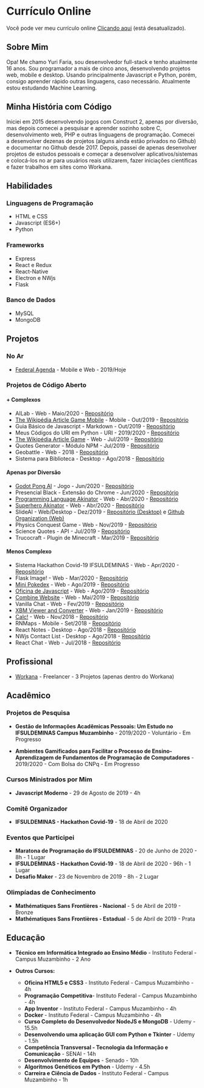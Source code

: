 # Currículo Online
Você pode ver meu currículo online <a href="https://windows87.github.io/">Clicando aqui</a> (está desatualizado).

## Sobre Mim
Opa! Me chamo Yuri Faria, sou desenvolvedor full-stack e tenho atualmente 16 anos. Sou programador a mais de cinco anos, desenvolvendo projetos web, mobile e desktop. Usando principalmente Javascript e Python, porém, consigo aprender rápido outras linguagens, caso necessário. Atualmente estou estudando Machine Learning.

## Minha História com Código
Iniciei em 2015 desenvolvendo jogos com Construct 2, apenas por diversão, mas depois comecei a pesquisar e aprender sozinho sobre C, desenvolvimento web, PHP e outras linguagens de programação. Comecei a desenvolver dezenas de projetos (alguns ainda estão privados no Github) e documentar no Github desde 2017. Depois, passei de apenas desenvolver projetos de estudos pessoais e começar a desenvolver aplicativos/sistemas e colocá-los no ar para usuários reais utilizarem, fazer iniciações científicas e fazer trabalhos em sites como Workana.

## Habilidades
### Linguagens de Programação
- HTML e CSS
- Javascript (ES6+)
- Python

### Frameworks
- Express
- React e Redux
- React-Native
- Electron e NWjs
- Flask

### Banco de Dados
- MySQL
- MongoDB

## Projetos
### No Ar
- <a href="https://play.google.com/store/apps/details?id=com.federalagenda">Federal Agenda</a> - Mobile e Web - 2019/Hoje

### Projetos de Código Aberto
#### + Complexos
- AILab - Web - Maio/2020 - <a href="https://github.com/Windows87/ailab">Repositório</a>
- <a href="https://play.google.com/store/apps/details?id=com.thewikipediaarticlegamemobile">The Wikipédia Article Game Mobile</a> - Mobile - Out/2019 - <a href="https://github.com/Windows87/the-wikipedia-article-game-mobile/">Repositório</a>
- Guia Básico de Javascript - Markdown - Out/2019 - <a href="https://github.com/Windows87/guia-basico-javascript">Repositório</a>
- Meus Códigos do URI em Python - URI - 2019/2020 - <a href="https://github.com/Windows87/uri-python">Repositório</a>
- <a href="https://windows87.github.io/the-wikipedia-article-game/">The Wikipédia Article Game</a> - Web - Jul/2019 - <a href="https://github.com/Windows87/the-wikipedia-article-game">Repositório</a>
- Quotes Generator - Módulo NPM - Jul/2019 - <a href="https://github.com/Windows87/quotes-photos-generator">Repositório</a>
- Geobattle - Web - 2018 - <a href="https://github.com/Windows87/geobattle/">Repositório</a>
- Sistema para Biblioteca - Desktop - Ago/2018 - <a href="https://github.com/Windows87/biblioteca/">Repositório</a>

#### Apenas por Diversão
- <a href="https://windows87.github.io/godot-pong-ai/">Godot Pong AI</a> - Jogo - Jun/2020 - <a href="https://github.com/Windows87/godot-pong-ai">Repositório</a>
- Presencial Black - Extensão do Chrome - Jun/2020 - <a href="https://github.com/Windows87/presencial-black">Repositório</a>
- <a href="https://programming-language-akinator.herokuapp.com/">Programming Language Akinator</a> - Web - Abr/2020 - <a href="https://github.com/Windows87/programming-language-akinator">Repositório</a>
- <a href="https://superhero-akinator.herokuapp.com/">Superhero Akinator</a> - Web - Abr/2020 - <a href="https://github.com/Windows87/superhero-akinator">Repositório</a>
- SlideAI - Web/Desktop - Dez/2019 - <a href="https://github.com/LeoFC97/pptx-maker">Repositório (Desktop)</a> e <a href="https://github.com/slideai">Github Organization (Web)</a>
- Physics Conquest Game - Web - Nov/2019 - <a href="https://github.com/Windows87/physics-conquest-game">Repositório</a>
- Science Quotes - API - Jul/2019 - <a href="https://github.com/Windows87/science-quotes">Repositório</a>
- Trucocraft - Plugin de Minecraft - Mar/2019 - <a href="https://github.com/Windows87/trucocraft">Repositório</a>

#### Menos Complexo
- Sistema Hackathon Covid-19 IFSULDEMINAS - Web - Apr/2020 - <a href="https://github.com/Windows87/sistema-hackathon-covid19">Repositório</a>
- Flask Image! - Web - Mar/2020 - <a href="https://github.com/Windows87/image-upload-flask">Repositório</a>
- <a href="https://windows87.github.io/mini-pokedex/">Mini Pokedex</a> - Web - Ago/2019 - <a href="https://github.com/Windows87/mini-pokedex">Repositório</a>
- <a href="https://windows87.github.io/seminfo-javascript-moderno/">Oficina de Javascript</a> - Web - Ago/2019 - <a href="https://github.com/Windows87/seminfo-javascript-moderno">Repositório</a>
- <a href="https://windows87.github.io/combine-website/">Combine Website</a> - Web - Mai/2019 - <a href="https://github.com/Windows87/combine-website/">Repositório</a>
- Vanilla Chat - Web - Fev/2019 - <a href="https://github.com/Windows87/vanilla-chat/">Repositório</a>
- <a href="https://windows87.github.io/xbm-viewer-converter/">XBM Viewer and Converter</a> - Web - Jan/2019 - <a href="https://github.com/Windows87/xbm-viewer-converter/">Repositório</a>
- <a href="https://windows87.github.io/calc/">Calc!</a> - Web - Nov/2018 - <a href="https://github.com/Windows87/calc">Repositório</a>
- RNMaps - Mobile - Set/2018 - <a href="https://github.com/Windows87/RNMaps">Repositório</a>
- React Notes - Desktop - Ago/2018 - <a href="https://github.com/Windows87/react-notes/">Repositório</a>
- NWjs Contact List - Desktop - Ago/2018 - <a href="https://github.com/Windows87/nwjs-contact-list/">Repositório</a>
- React Chat - Web - Jul/2018 - <a href="https://github.com/Windows87/react-chat/">Repositório</a>

## Profissional
- <a href="https://www.workana.com/freelancer/2cb3c0575b8224b08adaad276bc68389">Workana</a> - Freelancer - 3 Projetos (apenas dentro do Workana)

## Acadêmico
### Projetos de Pesquisa

- **Gestão de Informações Acadêmicas Pessoais: Um Estudo no IFSULDEMINAS Campus Muzambinho** - 2019/2020 - Voluntário - Em Progresso

- **Ambientes Gamificados para Facilitar o Processo de Ensino-Aprendizagem de Fundamentos de Programação de Computadores** - 2019/2020 - Com Bolsa do CNPq - Em Progresso

### Cursos Ministrados por Mim
- **Javascript Moderno** - 29 de Agosto de 2019 - 4h

### Comitê Organizador
- **IFSULDEMINAS - Hackathon Covid-19** - 18 de Abril de 2020

### Eventos que Participei
- **Maratona de Programação do IFSULDEMINAS** - 20 de Junho de 2020 - 8h - 1 Lugar
- **IFSULDEMINAS - Hackathon Covid-19** - 18 de Abril de 2020 - 96h - 1 Lugar
- **Desafio Maker** - 23 de Novembro de 2019 - 8h - 2 Lugar

### Olimpíadas de Conhecimento
- **Mathématiques Sans Frontières - Nacional** - 5 de Abril de 2019 - Bronze
- **Mathématiques Sans Frontières - Estadual** - 5 de Abril de 2019 - Prata

## Educação
- **Técnico em Informática Integrado ao Ensino Médio** - Instituto Federal - Campus Muzambinho - 2 Ano

- **Outros Cursos:**
    - **Oficina HTML5 e CSS3** - Instituto Federal - Campus Muzambinho - 4h
    - **Programação Competitiva**- Instituto Federal - Campus Muzambinho - 4h
    - **App Inventor** - Instituto Federal - Campus Muzambinho - 4h
    - **Docker** - Instituto Federal - Campus Muzambinho - 4h
    - **Curso Completo do Desenvolvedor NodeJS e MongoDB** - Udemy - 15.5h
    - **Desenvolvendo uma aplicação GUI com Python e Tkinter** - Udemy - 1.5h
    - **Competência Transversal - Tecnologia da Informação e Comunicação** - SENAI - 14h
    - **Desenvolvimento de Equipes** - Senado - 10h
    - **Algoritmos Genéticos em Python** - Udemy - 4.5h
    - **Carreira e Ciência de Dados** - Instituto Federal - Campus Muzambinho - 1h
